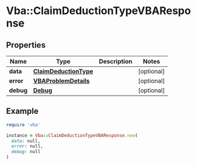 # Vba::ClaimDeductionTypeVBAResponse

## Properties

| Name | Type | Description | Notes |
| ---- | ---- | ----------- | ----- |
| **data** | [**ClaimDeductionType**](ClaimDeductionType.md) |  | [optional] |
| **error** | [**VBAProblemDetails**](VBAProblemDetails.md) |  | [optional] |
| **debug** | [**Debug**](Debug.md) |  | [optional] |

## Example

```ruby
require 'vba'

instance = Vba::ClaimDeductionTypeVBAResponse.new(
  data: null,
  error: null,
  debug: null
)
```

